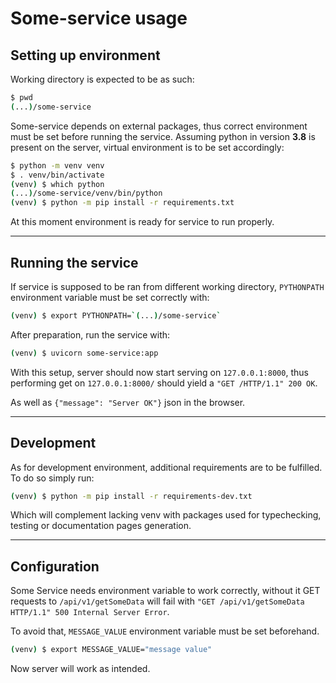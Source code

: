 # Some-service usage

## Setting up environment

Working directory is expected to be as such:

```bash
$ pwd
(...)/some-service
```

Some-service depends on external packages, thus correct environment must be set
before running the service. Assuming python in version **3.8** is present on the
server, virtual environment is to be set accordingly:

```bash
$ python -m venv venv
$ . venv/bin/activate
(venv) $ which python
(...)/some-service/venv/bin/python
(venv) $ python -m pip install -r requirements.txt
```

At this moment environment is ready for service to run properly.

---

## Running the service

If service is supposed to be ran from different working directory, `PYTHONPATH`
environment variable must be set correctly with:

```bash
(venv) $ export PYTHONPATH=`(...)/some-service`
```

After preparation, run the service with:
```bash
(venv) $ uvicorn some-service:app
```
With this setup, server should now start serving on `127.0.0.1:8000`, thus
performing get on `127.0.0.1:8000/` should yield a `"GET /HTTP/1.1" 200 OK`.

As well as `{"message": "Server OK"}` json in the browser.

---

## Development

As for development environment, additional requirements are to be fulfilled.
To do so simply run:
```bash
(venv) $ python -m pip install -r requirements-dev.txt
```
Which will complement lacking venv with packages used for typechecking, testing
or documentation pages generation.

---

## Configuration

Some Service needs environment variable to work correctly, without it GET requests
to `/api/v1/getSomeData` will fail with
`"GET /api/v1/getSomeData HTTP/1.1" 500 Internal Server Error`.

To avoid that, `MESSAGE_VALUE` environment variable must be set beforehand.

```bash
(venv) $ export MESSAGE_VALUE="message value"
```

Now server will work as intended.
